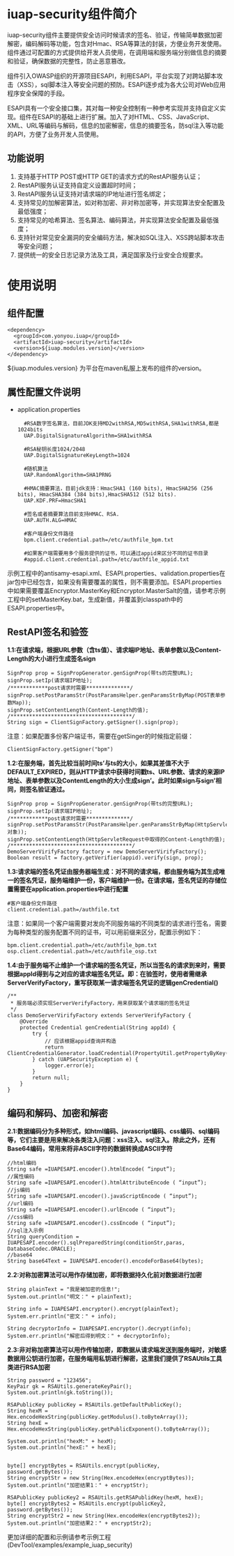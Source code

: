 # iuap-security组件简介 #

iuap-security组件主要提供安全访问时候请求的签名、验证，传输简单数据加密解密，编码解码等功能，包含对Hmac、RSA等算法的封装，方便业务开发使用。组件通过可配置的方式提供给开发人员使用，在调用端和服务端分别做信息的摘要和验证，确保数据的完整性，防止恶意篡改。

组件引入OWASP组织的开源项目ESAPI，利用ESAPI，平台实现了对跨站脚本攻击（XSS），sql脚本注入等安全问题的预防。ESAPI逐步成为各大公司对Web应用程序安全保障的手段。

ESAPI具有一个安全接口集，其对每一种安全控制有一种参考实现并支持自定义实现。组件在ESAPI的基础上进行扩展。加入了对HTML、CSS、JavaScript、XML、URL等编码与解码，信息的加密解密，信息的摘要签名，防sql注入等功能的API，方便了业务开发人员使用。

## 功能说明 ##

1.	支持基于HTTP POST或HTTP GET的请求方式的RestAPI服务认证；
2.	RestAPI服务认证支持自定义设置超时时间；
3.	RestAPI服务认证支持对请求端的IP地址进行签名绑定；
4.	支持常见的加解密算法，如对称加密、非对称加密等，并实现算法安全配置及最低强度；
5.	支持常见的哈希算法、签名算法、编码算法，并实现算法安全配置及最低强度；
6.	支持针对常见安全漏洞的安全编码方法，解决如SQL注入、XSS跨站脚本攻击等安全问题；
7.	提供统一的安全日志记录方法及工具，满足国家及行业安全合规要求。


# 使用说明 #

## 组件配置 ##

	<dependency>
	  <groupId>com.yonyou.iuap</groupId>
	  <artifactId>iuap-security</artifactId>
	  <version>${iuap.modules.version}</version>
	</dependency>

${iuap.modules.version} 为平台在maven私服上发布的组件的version。

## 属性配置文件说明 ##

- application.properties
		
		#RSA数字签名算法，目前JDK支持MD2withRSA,MD5withRSA,SHA1withRSA,都是1024bits
		UAP.DigitalSignatureAlgorithm=SHA1withRSA
		
		#RSA秘钥长度1024/2048
		UAP.DigitalSignatureKeyLength=1024
		
		#随机算法
		UAP.RandomAlgorithm=SHA1PRNG
		
		#HMAC摘要算法，目前jdk支持：HmacSHA1 (160 bits), HmacSHA256 (256 bits), HmacSHA384 (384 bits),HmacSHA512 (512 bits).
		UAP.KDF.PRF=HmacSHA1
		
		#签名或者摘要算法目前支持HMAC、RSA.
		UAP.AUTH.ALG=HMAC
		
		#客户端身份文件路径
		bpm.client.credential.path=/etc/authfile_bpm.txt
		
		#如果客户端需要用多个服务提供的证书，可以通过appid来区分不同的证书目录
		#appid.client.credential.path=/etc/authfile_appid.txt

示例工程中的antisamy-esapi.xml、ESAPI.properties、validation.properties在jar包中已经包含，如果没有需要覆盖的属性，则不需要添加。ESAPI.properties中如果需要覆盖Encryptor.MasterKey和Encryptor.MasterSalt的值，请参考示例工程中的setMasterKey.bat，生成新值，并覆盖到classpath中的ESAPI.properties中。

## RestAPI签名和验签 ##

**1.1:在请求端，根据URL参数（含ts值）、请求端IP地址、表单参数以及Content-Length的大小进行生成签名sign**

	SignProp prop = SignPropGenerator.genSignProp(带ts的完整URL);
	signProp.setIp(请求端IP地址);
	/************post请求时需要**************/
	signProp.setPostParamsStr(PostParamsHelper.genParamsStrByMap(POST表单参数Map));
	signProp.setContentLength(Content-Length的值);
	/***************************************/
	String sign = ClientSignFactory.getSigner().sign(prop);

注意：如果配置多份客户端证书，需要在getSinger的时候指定前缀：

	ClientSignFactory.getSigner("bpm")	


**1.2:在服务端，首先比较当前时间ts’与ts的大小，如果其差值不大于DEFAULT_EXPIRED，则从HTTP请求中获得时间戳ts、URL参数、请求的来源IP地址、表单参数以及ContentLength的大小生成sign’。此时如果sign与sign’相同，则签名验证通过。**

	SignProp prop = SignPropGenerator.genSignProp(带ts的完整URL);
	signProp.setIp(请求端IP地址);
	/************post请求时需要**************/
	signProp.setPostParamsStr(PostParamsHelper.genParamsStrByMap(HttpServletRequest对象));
	signProp.setContentLength(HttpServletRequest中取得的Content-Length的值);
	/***************************************/
	DemoServerVirifyFactory factory = new DemoServerVirifyFactory();
	Boolean result = factory.getVerifier(appid).verify(sign, prop);


**1.3:请求端的签名凭证由服务器端生成：对不同的请求端，都由服务端为其生成唯一的签名凭证，服务端维护一份，客户端维护一份。在请求端，签名凭证的存储位置需要在application.properties中进行配置**

	#客户端身份文件路径
	client.credential.path=/authfile.txt

注意：如果同一个客户端需要对发向不同服务端的不同类型的请求进行签名，需要为每种类型的服务配置不同的证书，可以用前缀来区分，配置示例如下：

	bpm.client.credential.path=/etc/authfile_bpm.txt
    osp.client.credential.path=/etc/authfile_osp.txt


**1.4:由于服务端不止维护一个请求端的签名凭证，所以当签名的请求到来时，需要根据appId得到与之对应的请求端签名凭证。即：在验签时，使用者需继承ServerVerifyFactory，重写获取某一请求端签名凭证的逻辑genCredential()**

	/**
	 * 服务端必须实现ServerVerifyFactory，用来获取某个请求端的签名凭证
	 */
	class DemoServerVirifyFactory extends ServerVerifyFactory {
		@Override
		protected Credential genCredential(String appId) {
			try {
				// 应该根据appid查询并构造
				return ClientCredentialGenerator.loadCredential(PropertyUtil.getPropertyByKey(AuthConstants.CLIENT_CREDENTIAL_PATH));
			} catch (UAPSecurityException e) {
				logger.error(e);
			}
			return null;
		}
	}

## 编码和解码、加密和解密 ##

**2.1:数据编码分为多种形式，如html编码、javascript编码、css编码、sql编码等，它们主要是用来解决各类注入问题：xss注入、sql注入。除此之外，还有Base64编码，常用来将非ASCII字符的数据转换成ASCII字符**

	//html编码
	String safe =IUAPESAPI.encoder().htmlEncode( “input”);
	//属性编码
	String safe =IUAPESAPI.encoder().htmlAttributeEncode ( “input”);
	//js编码
	String safe =IUAPESAPI.encoder().javaScriptEncode ( “input”);
	//url编码
	String safe =IUAPESAPI.encoder().urlEncode ( “input”);
    //css编码
	String safe =IUAPESAPI.encoder().cssEncode ( “input”);
	//sql注入示例
	String queryCondition = IUAPESAPI.encoder().sqlPreparedString(conditionStr,paras, DatabaseCodec.ORACLE);
	//base64
	String base64Text = IUAPESAPI.encoder().encodeForBase64(bytes);

**2.2:对称加密算法可以用作存储加密，即将数据持久化前对数据进行加密**

	String plainText = "我是被加密的信息!";
	System.out.println("明文：" + plainText);

	String info = IUAPESAPI.encryptor().encrypt(plainText);
	System.err.println("密文：" + info);

	String decryptorInfo = IUAPESAPI.encryptor().decrypt(info);
	System.err.println("解密后得到明文：" + decryptorInfo);


**2.3:非对称加密算法可以用作传输加密，即数据从请求端发送到服务端时，对敏感数据用公钥进行加密，在服务端用私钥进行解密，这里我们提供了RSAUtils工具类进行RSA加密**

	String password = "123456";
	KeyPair gk = RSAUtils.generateKeyPair();
	System.out.println(gk.toString());
		
	RSAPublicKey publicKey = RSAUtils.getDefaultPublicKey();
	String hexM = Hex.encodeHexString(publicKey.getModulus().toByteArray());
	String hexE = Hex.encodeHexString(publicKey.getPublicExponent().toByteArray());
		
	System.out.println("hexM:" + hexM);
	System.out.println("hexE:" + hexE);
		
		
	byte[] encryptBytes = RSAUtils.encrypt(publicKey, password.getBytes());
	String encryptStr = new String(Hex.encodeHex(encryptBytes));
	System.out.println("加密结果1：" + encryptStr);
		
	RSAPublicKey publicKey2 = RSAUtils.getRSAPublidKey(hexM, hexE);
	byte[] encryptBytes2 = RSAUtils.encrypt(publicKey2, password.getBytes());
	String encryptStr2 = new String(Hex.encodeHex(encryptBytes2));
	System.out.println("加密结果2：" + encryptStr2);

更加详细的配置和示例请参考示例工程(DevTool/examples/example\_iuap_security)